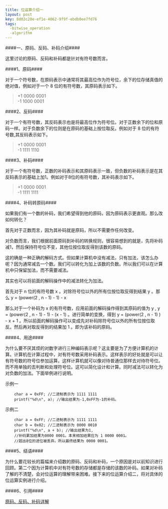 ```yaml
---
title: 位运算介绍一
layout: post
key: 8d02c20e-ef1e-4062-9f9f-ebdb0ee7fd76
tags:
  -bitwise_operation
  -algorithm
---
```



####一、原码、反码、补码介绍####

这里讨论的原码、反码和补码都是针对有符号数而言。

####1、原码####

对于一个符号数，在原码表示中通常将其最高位作为符号位，余下的位存储真值的绝对值，例如对于一个 8 位的有符号数，其原码表示如下。

> +1 0000 0001<br>
> -1 1000 0001

####2、反码####

对于一个有符号数，其反码表示也是将最高位作为符号位。对于正数余下的位和原码一样。对于负数余下的位则是在原码的基础上按位取反。例如对于 8 位的有符号数,其反码表示如下。

> +1 0000 0001<br>
> -1 1111 1110

####3、补码####

对于一个有符号数，正数的补码表示和其原码表示一致，但负数的补码表示是在其反码表示的基础上加1。例如对于8位的有符号数，其补码表示如下。

> +1 0000 0001<br>
> -1 1111 1111

####4、补码转原码####

如果我们有一个数的补码，我们希望得到他的原码，因为原码表示更直观。那么改如何转化？

首先对于正数而言，因为其补码就是原码，所以不需要作任何改变。

对负数而言，我们根据前面原码到补码的转换规则，很容易想到的就是，先将补码减1，然后保持符号位不变，其他位按位取反得到该数的原码。

这的确是一种正确的解码方式。但如果计算机中没有减法，只有加法，该怎么办呢？因为通常减去一个数。我们可以转化为加上该数的负数。所以我们可以在计算机中只保留加法，而不需要减法。

其实也可以将前面的解码操作中的减法转化为加法。

首先对于 n 位的有符号数 x 。对除符号位以外的所有位按位取反得到结果 y 。那么 y = (power(2 , n - 1) - 1) - x 

那么对于一个补码为 x 的有符号数，应用前面的解码操作得到其原码的值为 y , y = (power(2 , n - 1) - 1) - (x - 1) 。进行简单的变换，得到 y = (power(2 , n - 1) ) -  x + 1 。所以前面的解码操作可以变成先对补码除符号位以外的所有位按位取反。然后再对取反得到的结果加 1 。即为该补码的原码。

####4、用途####

为什么要不厌其烦的对数字进行三种编码表示呢？这主要是为了方便计算机的计算。计算机在计算过程中，对有符号数采用补码表示。这样表示的好处就是可以让有符号数的符号位参加运算。这样计算机就可以像对待普通位那样去对待符号位。而不用单独的去判断和处理符号位。这可以简化设计和计算。同时减法可以转化为对负数的加法。下面举例进行说明。

示例一

		char a = 0xFF; //二进制表示为 1111 1111
		printf("%d\n", a); //输出结果为-1,0xFF为-1的补码。

示例二

		char a = 0xFF; //二进制表示为 1111 1111
		char b = 0x02; //二进制表示为 0000 0010
		printf("%d\n", a + b); //输出结果为1,
		//补码累加结果为0000 0001。本来相加结果应为 1 0000 0001。
		//超出8位的进位被丢弃。所以最终结果为 0000 0001。

<div class="blank"></div>

####5、结语####

为什么要花较长的篇幅来介绍数的原码、反码和补码，一个原因是对以前知识进行回顾。第二个因为计算机中对有符号数的存储都是存储的该数的补码。如果对补码了解的不清楚，会对位运算的理解带来困难。接下来的位运算介绍二，将对具体的位运算实例进行介绍。

####6、引用####

[原码、反码、补码详解](http://www.cnblogs.com/zhangziqiu/archive/2011/03/30/ComputerCode.html)
